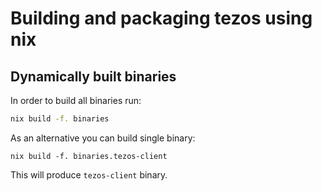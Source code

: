 <!--
   - SPDX-FileCopyrightText: 2019 TQ Tezos <https://tqtezos.com/>
   -
   - SPDX-License-Identifier: LicenseRef-MIT-TQ
   -->

# Building and packaging tezos using nix

## Dynamically built binaries

In order to build all binaries run:
```bash
nix build -f. binaries
```

As an alternative you can build single binary:
```
nix build -f. binaries.tezos-client
```

This will produce `tezos-client` binary.
